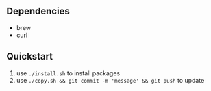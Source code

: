 ## Dependencies
* brew
* curl

## Quickstart

1. use `./install.sh` to install packages
2. use `./copy.sh && git commit -m 'message' && git push` to update
